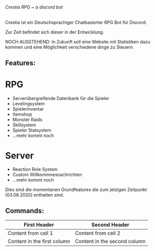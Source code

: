 ###### Crestia RPG ~ a discord bot

Crestia ist ein Deutschsprachiger Chatbasierter RPG Bot für Discord.

Zur Zeit befindet sich dieser in der Entwicklung.

NOCH AUSSTEHEND: In Zukunft soll eine Website mit Statistiken dazu kommen und eine Möglichkeit verschiedene dinge zu Steuern.


## Features:

# RPG
- Serverübergreifende Datenbank für die Spieler
- Levelingsystem
- Spielerinventar
- Itemshop
- Monster Raids
- Skillsystem
- Spieler Statsystem
- ...mehr kommt noch

# Server
- Reaction Role System
- Custom Willkommnesnachrichten
- ...mehr kommt noch


Dies sind die momentanen Grundfeatures die zum jetzigen Zeitpunkt (03.08.2020) enthalten sind.

## Commands:

First Header | Second Header
------------ | -------------
Content from cell 1 | Content from cell 2
Content in the first column | Content in the second column
